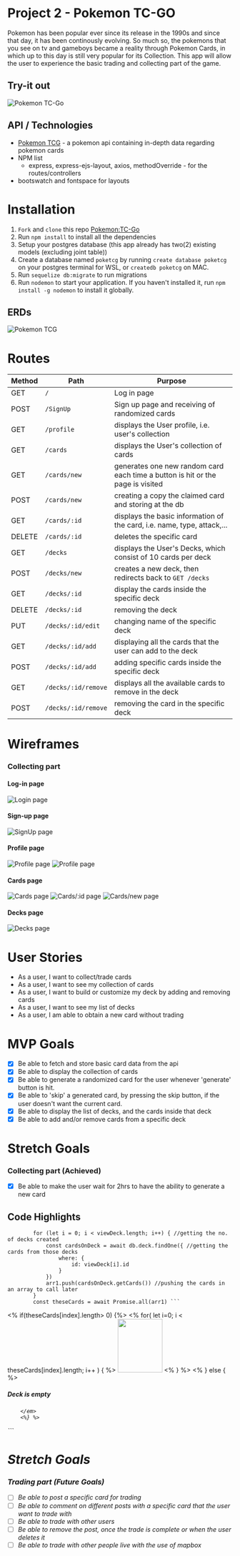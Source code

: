 # Project 2 - Pokemon TC-GO
Pokemon has been popular ever since its release in the 1990s and since that day, it has been continously evolving. So much so, the pokemons that you see on tv and gameboys became a reality through Pokemon Cards, in which up to this day is still very popular for its Collection. This app will allow the user to experience the basic trading and collecting part of the game.

## Try-it out
![Pokemon TC-Go](https://pokemon-tc-go.herokuapp.com/)

## API / Technologies
- [Pokemon TCG](https://pokemontcg.io/) - a pokemon api containing in-depth data regarding pokemon cards
- NPM list
    - express, express-ejs-layout, axios, methodOverride - for the routes/controllers
- bootswatch and fontspace for layouts

# Installation
1. `Fork` and `clone` this repo [Pokemon:TC-Go](https://github.com/JonDmc/PokeTCG)
2. Run `npm install` to install all the dependencies
3. Setup your postgres database (this app already has two(2) existing models (excluding joint table))
4. Create a database named `poketcg` by running `create database poketcg` on your postgres terminal for WSL, or `createdb poketcg` on MAC.
5. Run `sequelize db:migrate` to run migrations
6. Run `nodemon` to start your application. If you haven't installed it, run `npm install -g nodemon` to install it globally.

## ERDs
![Pokemon TCG](erd.drawio.png)

# Routes

| Method | Path | Purpose |
| ------ | -------------- | -------------------------------- |
| GET | `/` | Log in page |
| POST | `/SignUp` | Sign up page and receiving of randomized cards |
| GET | `/profile` | displays the User profile, i.e. user's collection |
| GET | `/cards` | displays the User's collection of cards |
| GET | `/cards/new` | generates one new random card each time a button is hit or the page is visited |
| POST | `/cards/new` | creating a copy the claimed card and storing at the db |
| GET | `/cards/:id` | displays the basic information of the card, i.e. name, type, attack,... |
| DELETE | `/cards/:id` | deletes the specific card |
| GET | `/decks` | displays the User's Decks, which consist of 10 cards per deck|
| POST | `/decks/new` | creates a new deck, then redirects back to `GET /decks`|
| GET | `/decks/:id` | display the cards inside the specific deck |
| DELETE | `/decks/:id` | removing the deck |
| PUT | `/decks/:id/edit` | changing name of the specific deck |
| GET | `/decks/:id/add` | displaying all the cards that the user can add to the deck |
| POST | `/decks/:id/add` | adding specific cards inside the specific deck |
| GET | `/decks/:id/remove` | displays all the available cards to remove in the deck |
| POST | `/decks/:id/remove` | removing the card in the specific deck |

# Wireframes
### Collecting part 
#### Log-in page
![Login page](./wireframes/new-login-new.JPG)
#### Sign-up page
![SignUp page](./wireframes/new-signup.JPG)
#### Profile page
![Profile page](./wireframes/profile.JPG)
![Profile page](./wireframes/new-profile.JPG)
#### Cards page
![Cards page](./wireframes/new-cards.JPG)
![Cards/:id page](./wireframes/new-card-indiv.JPG)
![Cards/new page](./wireframes/new-card-new.JPG)
#### Decks page
![Decks page](./wireframes/new-decks.JPG)

# User Stories
- As a user, I want to collect/trade cards
- As a user, I want to see my collection of cards
- As a user, I want to build or customize my deck by adding and removing cards
- As a user, I want to see my list of decks
- As a user, I am able to obtain a new card without trading

# MVP Goals
- [x] Be able to fetch and store basic card data from the api
- [x] Be able to display the collection of cards
- [x] Be able to generate a randomized card for the user whenever 'generate' button is hit.
- [x] Be able to 'skip' a generated card, by pressing the skip button, if the user doesn't want the current card. 
- [x] Be able to display the list of decks, and the cards inside that deck
- [x] Be able to add and/or remove cards from a specific deck

# Stretch Goals
### Collecting part (Achieved)
- [x] Be able to make the user wait for 2hrs to have the ability to generate a new card

## Code Highlights
``` const arr1 = []//getting cards
        for (let i = 0; i < viewDeck.length; i++) { //getting the no. of decks created
            const cardsOnDeck = await db.deck.findOne({ //getting the cards from those decks
                where: {
                    id: viewDeck[i].id
                }
            })
            arr1.push(cardsOnDeck.getCards()) //pushing the cards in an array to call later
        }
        const theseCards = await Promise.all(arr1) ```

``` 
<div class="card-body"> 
    <% if(theseCards[index].length> 0) {%>
        <% for( let i=0; i < theseCards[index].length; i++ ) { %>
            <img src="<%= theseCards[index][i].image %> "
                style="width: 100px; height: 120px; display:inline;" />
        <% } %>
    <% } else { %>
        <em>
            <h5>Deck is empty</h5>

        </em>
        <%} %>
</div> ```


# Stretch Goals
### Trading part (Future Goals)
- [ ] Be able to post a specific card for trading
- [ ] Be able to comment on different posts with a specific card that the user want to trade with
- [ ] Be able to trade with other users
- [ ] Be able to remove the post, once the trade is complete or when the user deletes it
- [ ] Be able to trade with other people live with the use of mapbox